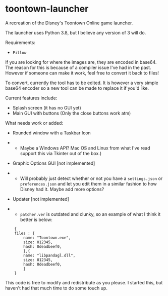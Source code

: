 # toontown-launcher
 A recreation of the Disney's Toontown Online game launcher.

The launcher uses Python 3.8, but I believe any version of 3 will do.

Requirements:
- `Pillow`


If you are looking for where the images are, they are encoded in base64.
The reason for this is because of a compiler issue I've had in the past.
However if someone can make it work, feel free to convert it back to files!

To convert, currently the tool has to be edited.
It is however a very simple base64 encoder so a new tool can be made to replace it if you'd like.

Current features include:
- Splash screen (it has no GUI yet)
- Main GUI with buttons (Only the close buttons work atm)

What needs work or added:
- Rounded window with a Taskbar Icon
- - Maybe a Windows API? Mac OS and Linux from what I've read support this via Tkinter out of the box.)

- Graphic Options GUI [not implemented]
- - Will probably just detect whether or not you have a `settings.json` or `preferences.json` and let you edit them in a similar fashion to how Disney had it. Maybe add more options?

- Updater [not implemented]
- - `patcher.ver` is outdated and clunky, so an example of what I think it better is below:
```
    {
    files : {
        name: "Toontown.exe",
        size: 012345,
        hash: 0deadbeef0,
        },{
        name: "libpandagl.dll",
        size: 012345,
        hash: 0deadbeef0,
        }
    }
```

This code is free to modify and redistribute as you please.
I started this, but haven't had that much time to do some touch up.

